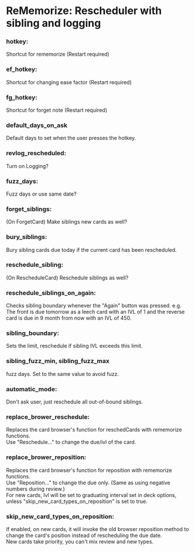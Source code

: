 # ReMemorize: Rescheduler with sibling and logging

### hotkey:
Shortcut for rememorize (Restart required)

### ef_hotkey:
Shortcut for changing ease factor (Restart required)

### fg_hotkey:
Shortcut for forget note (Restart required)

### default_days_on_ask
Default days to set when the user presses the hotkey.

### revlog_rescheduled:
Turn on Logging?

### fuzz_days:
Fuzz days or use same date?

### forget_siblings:
(On ForgetCard) Make siblings new cards as well?

### bury_siblings:
Bury sibling cards due today if the current card has been rescheduled.

### reschedule_sibling:
(On RescheduleCard) Reschedule siblings as well?

### reschedule_siblings_on_again:
Checks sibling boundary whenever the "Again" button was pressed. e.g. The front is due tomorrow as a leech card with an IVL of 1 and the reverse card is due in 9 month from now with an IVL of 450.

### sibling_boundary:
Sets the limit, reschedule if sibling IVL exceeds this limit.

### sibling_fuzz_min, sibling_fuzz_max
fuzz days. Set to the same value to avoid fuzz.

### automatic_mode:
Don't ask user, just reschedule all out-of-bound siblings.

### replace_brower_reschedule:
Replaces the card browser's function for reschedCards with rememorize functions.  
Use "Reschedule..." to change the due/ivl of the card.  

### replace_brower_reposition:
Replaces the card browser's function for reposition with rememorize functions.  
Use "Reposition..." to change the due only. (Same as using negative numbers during review.)  
For new cards, Ivl will be set to graduating interval set in deck options, unless "skip_new_card_types_on_reposition" is set to true.

### skip_new_card_types_on_reposition:
If enabled, on new cards, it will invoke the old browser reposition method to change the card's position instead of rescheduling the due date.  
New cards take priority, you can't mix review and new types.  

